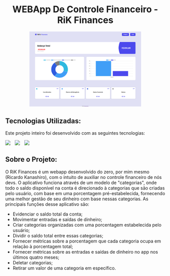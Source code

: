 <h1 align="center">WEBApp De Controle Financeiro - RiK Finances</h1>

<p align="center">
    <img src="./images/RiK Finances Screenshot.png" width="70%">
</p>

## Tecnologias Utilizadas:

<p>Este projeto inteiro foi desenvolvido com as seguintes tecnologias: </p>

<div>
    <img 
        src="https://cdn.jsdelivr.net/gh/devicons/devicon/icons/html5/html5-original.svg" 
        height="50px" 
    >
    <img 
        src="https://cdn.jsdelivr.net/gh/devicons/devicon/icons/sass/sass-original.svg" 
        height="50px"
        style="margin-left: 10px"
    >
    <img 
        src="https://cdn.jsdelivr.net/gh/devicons/devicon/icons/javascript/javascript-original.svg" 
        height="50px"
        style="margin-left: 10px"
    >
</div>

## Sobre o Projeto:

<p>O RiK Finances é um webapp desenvolvido do zero, por mim mesmo (Ricardo Kanashiro), com o intuito de auxiliar no controle financeiro de nós devs. O aplicativo funciona através de um modelo de "categorias", onde todo o saldo disponível na conta é direcionado à categorias que são criadas pelo usuário, com base em uma porcentagem pré-estabelecida, fornecendo uma melhor gestão de seu dinheiro com base nessas categorias. As principais funções desse aplicativo são: </p>

<ul>
  <li>Evidenciar o saldo total da conta;</li>
  <li>Movimentar entradas e saídas de dinheiro;</li>
  <li>Criar categorias organizadas com uma porcentagem estabelecida pelo usuário;</li>
  <li>Dividir o saldo total entre essas categorias;</li>
  <li>Fornecer métricas sobre a porcentagem que cada categoria ocupa em relação à porcentagem total;</li>
  <li>Fornecer métricas sobre as entradas e saídas de dinheiro no app nos últimos quatro meses;</li>
  <li>Deletar categorias;</li>
  <li>Retirar um valor de uma categoria em específico.</li>
</ul>
